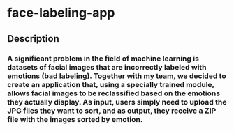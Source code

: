 # face-labeling-app

## Description
### A significant problem in the field of machine learning is datasets of facial images that are incorrectly labeled with emotions (bad labeling). Together with my team, we decided to create an application that, using a specially trained module, allows facial images to be reclassified based on the emotions they actually display. As input, users simply need to upload the JPG files they want to sort, and as output, they receive a ZIP file with the images sorted by emotion.
